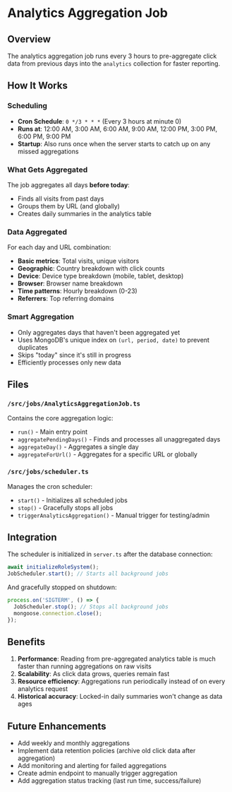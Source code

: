 # Analytics Aggregation Job

## Overview
The analytics aggregation job runs every 3 hours to pre-aggregate click data from previous days into the `analytics` collection for faster reporting.

## How It Works

### Scheduling
- **Cron Schedule**: `0 */3 * * *` (Every 3 hours at minute 0)
- **Runs at**: 12:00 AM, 3:00 AM, 6:00 AM, 9:00 AM, 12:00 PM, 3:00 PM, 6:00 PM, 9:00 PM
- **Startup**: Also runs once when the server starts to catch up on any missed aggregations

### What Gets Aggregated
The job aggregates all days **before today**:
- Finds all visits from past days
- Groups them by URL (and globally)
- Creates daily summaries in the analytics table

### Data Aggregated
For each day and URL combination:
- **Basic metrics**: Total visits, unique visitors
- **Geographic**: Country breakdown with click counts
- **Device**: Device type breakdown (mobile, tablet, desktop)
- **Browser**: Browser name breakdown
- **Time patterns**: Hourly breakdown (0-23)
- **Referrers**: Top referring domains

### Smart Aggregation
- Only aggregates days that haven't been aggregated yet
- Uses MongoDB's unique index on `(url, period, date)` to prevent duplicates
- Skips "today" since it's still in progress
- Efficiently processes only new data

## Files

### `/src/jobs/AnalyticsAggregationJob.ts`
Contains the core aggregation logic:
- `run()` - Main entry point
- `aggregatePendingDays()` - Finds and processes all unaggregated days
- `aggregateDay()` - Aggregates a single day
- `aggregateForUrl()` - Aggregates for a specific URL or globally

### `/src/jobs/scheduler.ts`
Manages the cron scheduler:
- `start()` - Initializes all scheduled jobs
- `stop()` - Gracefully stops all jobs
- `triggerAnalyticsAggregation()` - Manual trigger for testing/admin

## Integration

The scheduler is initialized in `server.ts` after the database connection:
```typescript
await initializeRoleSystem();
JobScheduler.start(); // Starts all background jobs
```

And gracefully stopped on shutdown:
```typescript
process.on('SIGTERM', () => {
  JobScheduler.stop(); // Stops all background jobs
  mongoose.connection.close();
});
```

## Benefits

1. **Performance**: Reading from pre-aggregated analytics table is much faster than running aggregations on raw visits
2. **Scalability**: As click data grows, queries remain fast
3. **Resource efficiency**: Aggregations run periodically instead of on every analytics request
4. **Historical accuracy**: Locked-in daily summaries won't change as data ages

## Future Enhancements

- Add weekly and monthly aggregations
- Implement data retention policies (archive old click data after aggregation)
- Add monitoring and alerting for failed aggregations
- Create admin endpoint to manually trigger aggregation
- Add aggregation status tracking (last run time, success/failure)
